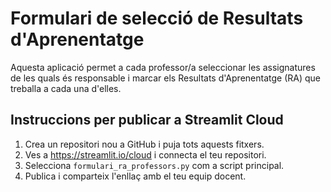 # Formulari de selecció de Resultats d'Aprenentatge

Aquesta aplicació permet a cada professor/a seleccionar les assignatures de les quals és responsable
i marcar els Resultats d'Aprenentatge (RA) que treballa a cada una d'elles.

## Instruccions per publicar a Streamlit Cloud
1. Crea un repositori nou a GitHub i puja tots aquests fitxers.
2. Ves a https://streamlit.io/cloud i connecta el teu repositori.
3. Selecciona `formulari_ra_professors.py` com a script principal.
4. Publica i comparteix l'enllaç amb el teu equip docent.
